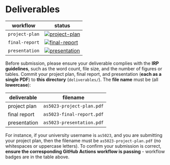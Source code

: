# Deliverables

| workflow | status |
| - | - |
| `project-plan` | [![project-plan](https://github.com/ese-msc-2023/irp-as5023/actions/workflows/project-plan.yml/badge.svg)](https://github.com/ese-msc-2023/irp-as5023/actions/workflows/project-plan.yml) |
| `final-report` | [![final-report](https://github.com/ese-msc-2023/irp-as5023/actions/workflows/final-report.yml/badge.svg)](https://github.com/ese-msc-2023/irp-as5023/actions/workflows/final-report.yml) |
| `presentation` | [![presentation](https://github.com/ese-msc-2023/irp-as5023/actions/workflows/presentation.yml/badge.svg)](https://github.com/ese-msc-2023/irp-as5023/actions/workflows/presentation.yml) |

Before submission, please ensure your deliverable complies with the **IRP guidelines**, such as the word count, file size, and the number of figures or tables. Commit your project plan, final report, and presentation (**each as a single PDF**) to **this directory** (`deliverables/`). The **file name** must be (all **lowercase**):

| deliverable | filename |
| - | - |
| project plan | `as5023-project-plan.pdf` |
| final report | `as5023-final-report.pdf` |
| presentation | `as5023-presentation.pdf` |

For instance, if your university username is `as5023`, and you are submitting your project plan, then the filename must be `as5023-project-plan.pdf` (no whitespaces or uppercase letters). To confirm your submission is correct, **ensure the corresponding GitHub Actions workflow is passing** - workflow badges are in the table above.
